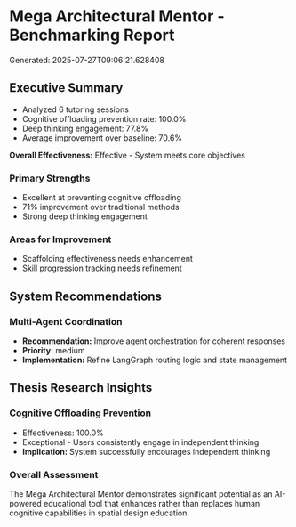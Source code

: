 # Mega Architectural Mentor - Benchmarking Report

Generated: 2025-07-27T09:06:21.628408

## Executive Summary

- Analyzed 6 tutoring sessions
- Cognitive offloading prevention rate: 100.0%
- Deep thinking engagement: 77.8%
- Average improvement over baseline: 70.6%

**Overall Effectiveness:** Effective - System meets core objectives

### Primary Strengths

- Excellent at preventing cognitive offloading
- 71% improvement over traditional methods
- Strong deep thinking engagement

### Areas for Improvement

- Scaffolding effectiveness needs enhancement
- Skill progression tracking needs refinement

## System Recommendations

### Multi-Agent Coordination
- **Recommendation:** Improve agent orchestration for coherent responses
- **Priority:** medium
- **Implementation:** Refine LangGraph routing logic and state management

## Thesis Research Insights

### Cognitive Offloading Prevention
- Effectiveness: 100.0%
- Exceptional - Users consistently engage in independent thinking
- **Implication:** System successfully encourages independent thinking

### Overall Assessment

The Mega Architectural Mentor demonstrates significant potential as an AI-powered educational tool that enhances rather than replaces human cognitive capabilities in spatial design education.
